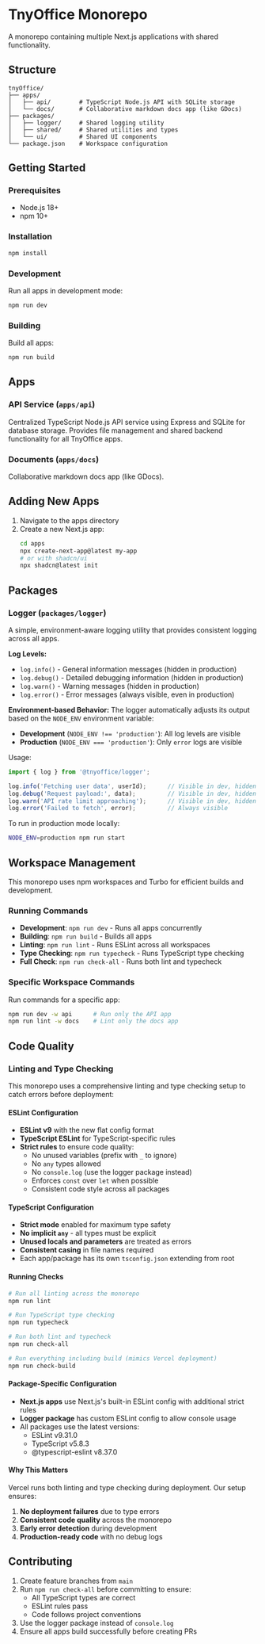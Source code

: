 # TnyOffice Monorepo

A monorepo containing multiple Next.js applications with shared functionality.

## Structure

```
tnyOffice/
├── apps/
│   ├── api/        # TypeScript Node.js API with SQLite storage
│   └── docs/       # Collaborative markdown docs app (like GDocs)
├── packages/
│   ├── logger/     # Shared logging utility
│   ├── shared/     # Shared utilities and types
│   └── ui/         # Shared UI components
└── package.json    # Workspace configuration
```

## Getting Started

### Prerequisites
- Node.js 18+ 
- npm 10+

### Installation
```bash
npm install
```

### Development
Run all apps in development mode:
```bash
npm run dev
```

### Building
Build all apps:
```bash
npm run build
```

## Apps

### API Service (`apps/api`)
Centralized TypeScript Node.js API service using Express and SQLite for database storage. Provides file management and shared backend functionality for all TnyOffice apps.

### Documents (`apps/docs`)
Collaborative markdown docs app (like GDocs).

## Adding New Apps

1. Navigate to the apps directory
2. Create a new Next.js app:
   ```bash
   cd apps
   npx create-next-app@latest my-app
   # or with shadcn/ui
   npx shadcn@latest init
   ```

## Packages

### Logger (`packages/logger`)
A simple, environment-aware logging utility that provides consistent logging across all apps.

**Log Levels:**
- `log.info()` - General information messages (hidden in production)
- `log.debug()` - Detailed debugging information (hidden in production)
- `log.warn()` - Warning messages (hidden in production)
- `log.error()` - Error messages (always visible, even in production)

**Environment-based Behavior:**
The logger automatically adjusts its output based on the `NODE_ENV` environment variable:
- **Development** (`NODE_ENV !== 'production'`): All log levels are visible
- **Production** (`NODE_ENV === 'production'`): Only `error` logs are visible

Usage:
```typescript
import { log } from '@tnyoffice/logger';

log.info('Fetching user data', userId);      // Visible in dev, hidden in prod
log.debug('Request payload:', data);         // Visible in dev, hidden in prod
log.warn('API rate limit approaching');      // Visible in dev, hidden in prod
log.error('Failed to fetch', error);         // Always visible
```

To run in production mode locally:
```bash
NODE_ENV=production npm run start
```

## Workspace Management

This monorepo uses npm workspaces and Turbo for efficient builds and development.

### Running Commands
- **Development**: `npm run dev` - Runs all apps concurrently
- **Building**: `npm run build` - Builds all apps
- **Linting**: `npm run lint` - Runs ESLint across all workspaces
- **Type Checking**: `npm run typecheck` - Runs TypeScript type checking
- **Full Check**: `npm run check-all` - Runs both lint and typecheck

### Specific Workspace Commands
Run commands for a specific app:
```bash
npm run dev -w api      # Run only the API app
npm run lint -w docs    # Lint only the docs app
```

## Code Quality

### Linting and Type Checking

This monorepo uses a comprehensive linting and type checking setup to catch errors before deployment:

#### ESLint Configuration
- **ESLint v9** with the new flat config format
- **TypeScript ESLint** for TypeScript-specific rules
- **Strict rules** to ensure code quality:
  - No unused variables (prefix with `_` to ignore)
  - No `any` types allowed
  - No `console.log` (use the logger package instead)
  - Enforces `const` over `let` when possible
  - Consistent code style across all packages

#### TypeScript Configuration
- **Strict mode** enabled for maximum type safety
- **No implicit `any`** - all types must be explicit
- **Unused locals and parameters** are treated as errors
- **Consistent casing** in file names required
- Each app/package has its own `tsconfig.json` extending from root

#### Running Checks
```bash
# Run all linting across the monorepo
npm run lint

# Run TypeScript type checking
npm run typecheck

# Run both lint and typecheck
npm run check-all

# Run everything including build (mimics Vercel deployment)
npm run check-build
```

#### Package-Specific Configuration
- **Next.js apps** use Next.js's built-in ESLint config with additional strict rules
- **Logger package** has custom ESLint config to allow console usage
- All packages use the latest versions:
  - ESLint v9.31.0
  - TypeScript v5.8.3
  - @typescript-eslint v8.37.0

#### Why This Matters
Vercel runs both linting and type checking during deployment. Our setup ensures:
1. **No deployment failures** due to type errors
2. **Consistent code quality** across the monorepo
3. **Early error detection** during development
4. **Production-ready code** with no debug logs

## Contributing

1. Create feature branches from `main`
2. Run `npm run check-all` before committing to ensure:
   - All TypeScript types are correct
   - ESLint rules pass
   - Code follows project conventions
3. Use the logger package instead of `console.log`
4. Ensure all apps build successfully before creating PRs